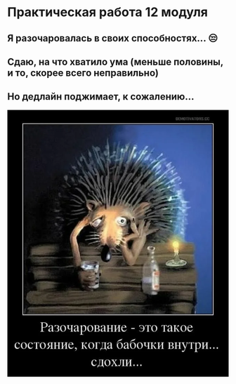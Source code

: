# Практическая работа 12 модуля
## Я разочаровалась в своих способностях... 😒
## Сдаю, на что хватило ума (меньше половины, и то, скорее всего неправильно) 
## Но дедлайн поджимает, к сожалению...
![disappointment](./disappointment.webp)
